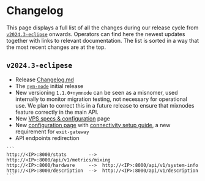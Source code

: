 # Changelog

This page displays a full list of all the changes during our release cycle from [`v2024.3-eclipse`](https://github.com/nymtech/nym/blob/nym-binaries-v2024.3-eclipse/CHANGELOG.md) onwards. Operators can find here the newest updates together with links to relevant documentation. The list is sorted in a way that the most recent changes are at the top.

## `v2024.3-eclipese`

- Release [Changelog.md](https://github.com/nymtech/nym/blob/nym-binaries-v2024.3-eclipse/CHANGELOG.md)
- The [`nym-node`](nodes/nym-node.md) initial release
- New versioning `1.1.0+nymnode` can be seen as a misnomer, used internally to monitor migration testing, not necessary for operational use. We plan to correct this in a future release to ensure that mixnodes feature correctly in the main API.
- New [VPS specs & configuration](nodes/vps-setup.md) page
- New [configuration page](nodes/configuration.md) with [connectivity setup guide](nodes/configuration.md#connectivity-test-and-configuration), a new requirement for `exit-gateway`
- API endpoints redirection

~~~admonish example collapsible=true title="API endpoint redirection:"
```
http://<IP>:8000/stats        -->  http://<IP>:8000/api/v1/metrics/mixing
http://<IP>:8000/hardware     -->  http://<IP>:8000/api/v1/system-info
http://<IP>:8000/description  -->  http://<IP>:8000/api/v1/description
```
~~~
